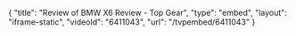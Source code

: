 {
    "title": "Review of BMW X6 Review - Top Gear",
    "type": "embed",
    "layout": "iframe-static",
    "videoId": "6411043",
    "url": "\/tvpembed\/6411043"
}
